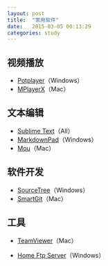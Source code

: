 ```yaml
---
layout: post
title:  "常用软件"
date:   2015-03-05 00:13:29
categories: study
---
```

视频播放
--------

* <a target="_blank" href="http://potplayer.daum.net/?lang=zh_CN">Potplayer</a>（Windows）
* <a target="_blank" href="http://mplayerx.org/">MPlayerX</a>（Mac）

文本编辑
--------

* <a target="_blank" href="http://www.sublimetext.com/3">Sublime Text</a>（All）
* <a target="_blank" href="http://markdownpad.com/">MarkdownPad</a>（Windows）
* <a target="_blank" href="http://25.io/mou/">Mou</a>（Mac）

软件开发
--------

* <a target="_blank" href="http://www.sourcetreeapp.com/">SourceTree</a>（Windows）
* <a target="_blank" href="http://www.syntevo.com/smartgit/welcome">SmartGit</a>（Mac）

工具
--------
* <a target="_blank" href="http://www.teamviewer.com/zhCN/index.aspx">TeamViewer</a>（Mac）

* <a target="_blank" href="http://baike.baidu.com/link?url=VyABVgorRLvSXzRnBDP0LrVsVvh6DwXlQZcHz5zsZZqcuGYxfyjqNJcl9-EG-6ErboYidkdyhmyvQJgqDRGG6_">Home Ftp Server</a>（Windows）